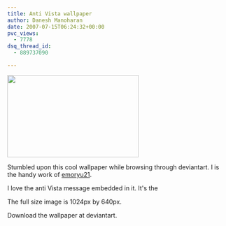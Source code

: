 ```yaml
---
title: Anti Vista wallpaper
author: Danesh Manoharan
date: 2007-07-15T06:24:32+00:00
pvc_views:
  - 7778
dsq_thread_id:
  - 889737090

---
```

<img loading="lazy" src="http://tn3-2.deviantart.com/fs18/300W/i/2007/195/b/4/Windows_and_its_Many_colors_by_emoryu21.jpg" height="188" width="300" />

Stumbled upon this cool wallpaper while browsing through deviantart. I is the handy work of [emoryu21][1].

I love the anti Vista message embedded in it. It's the

The full size image is 1024px by 640px.

Download the wallpaper at deviantart.

 [1]: http://emoryu21.deviantart.com/